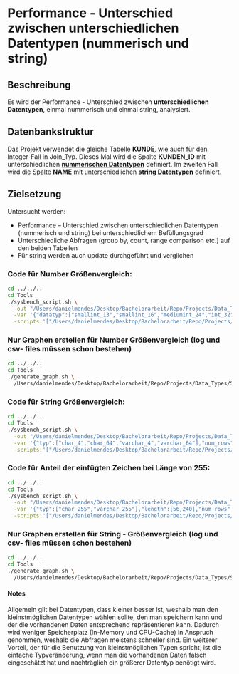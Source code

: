 # Performance - Unterschied zwischen unterschiedlichen Datentypen (nummerisch und string)

## Beschreibung

Es wird der Performance - Unterschied zwischen **unterschiedlichen Datentypen**, einmal nummerisch und einmal string, analysiert.

## Datenbankstruktur

Das Projekt verwendet die gleiche Tabelle **KUNDE**, wie auch für den Integer-Fall in Join_Typ.
Dieses Mal wird die Spalte **KUNDEN_ID** mit unterschiedlichen [**nummerischen Datentypen**](Scripts/int) definiert.
Im zweiten Fall wird die Spalte **NAME** mit unterschiedlichen [**string Datentypen**](Scripts/string) definiert.

## Zielsetzung
Untersucht werden:
- Performance – Unterschied zwischen unterschiedlichen Datentypen (nummerisch und string) bei unterschiedlichem Befüllungsgrad
- Unterschiedliche Abfragen (group by, count, range comparison etc.) auf den beiden Tabellen
- Für string werden auch update durchgeführt und verglichen

### Code für Number Größenvergleich:
```bash
cd ../../..
cd Tools
./sysbench_script.sh \
  -out "/Users/danielmendes/Desktop/Bachelorarbeit/Repo/Projects/Data_Types/Smaller/Output" \
  -var '{"datatyp":["smallint_13","smallint_16","mediumint_24","int_32","bigint_64","decimal_65"]}' \
  -scripts:'["/Users/danielmendes/Desktop/Bachelorarbeit/Repo/Projects/Data_Types/Smaller/Scripts/int:datatyp"]'
```

### Nur Graphen erstellen für Number Größenvergleich (log und csv- files müssen schon bestehen)
```bash
cd ../../..
cd Tools
./generate_graph.sh \
  /Users/danielmendes/Desktop/Bachelorarbeit/Repo/Projects/Data_Types/Smaller/Output
```

### Code für String Größenvergleich:
```bash
cd ../../..
cd Tools
./sysbench_script.sh \
  -out "/Users/danielmendes/Desktop/Bachelorarbeit/Repo/Projects/Data_Types/Smaller/Output" \
  -var '{"typ":["char_4","char_64","varchar_4","varchar_64"],"num_rows":[250]}' \
  -scripts:'["/Users/danielmendes/Desktop/Bachelorarbeit/Repo/Projects/Data_Types/Smaller/Scripts/string:typ;num_rows"]'
```

### Code für Anteil der einfügten Zeichen bei Länge von 255:
```bash
cd ../../..
cd Tools
./sysbench_script.sh \
  -out "/Users/danielmendes/Desktop/Bachelorarbeit/Repo/Projects/Data_Types/Smaller/Output" \
  -var '{"typ":["char_255","varchar_255"],"length":[56,240],"num_rows":[250]}' \
  -scripts:'["/Users/danielmendes/Desktop/Bachelorarbeit/Repo/Projects/Data_Types/Smaller/Scripts/string:typ;length;num_rows:Total Time (s);Write (noq)::Time (s);Threads;Writes:"]'
```

### Nur Graphen erstellen für String - Größenvergleich (log und csv- files müssen schon bestehen)
```bash
cd ../../..
cd Tools
./generate_graph.sh \
  /Users/danielmendes/Desktop/Bachelorarbeit/Repo/Projects/Data_Types/Smaller/Output
```

#### Notes
Allgemein gilt bei Datentypen, dass kleiner besser ist, weshalb man den kleinstmöglichen Datentypen wählen sollte, den man speichern kann und der die vorhandenen Daten entsprechend repräsentieren kann.
Dadurch wird weniger Speicherplatz (In-Memory und CPU-Cache) in Anspruch genommen, weshalb die Abfragen meistens schneller sind.
Ein weiterer Vorteil, der für die Benutzung von kleinstmöglichen Typen spricht, ist die einfache Typveränderung, wenn man die vorhandenen Daten falsch eingeschätzt hat und nachträglich ein größerer Datentyp benötigt wird.
